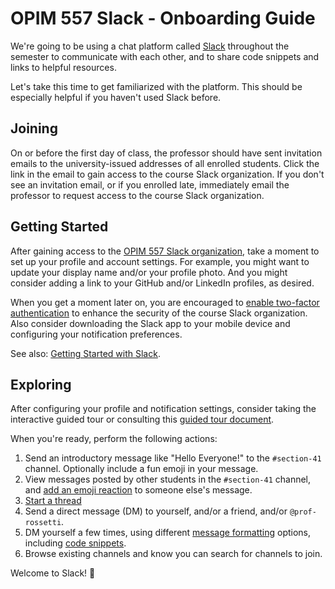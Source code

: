 # OPIM 557 Slack - Onboarding Guide

We're going to be using a chat platform called [Slack](https://slack.com/) throughout the semester to communicate with each other, and to share code snippets and links to helpful resources.

Let's take this time to get familiarized with the platform. This should be especially helpful if you haven't used Slack before.

## Joining

On or before the first day of class, the professor should have sent invitation emails to the university-issued addresses of all enrolled students. Click the link in the email to gain access to the course Slack organization. If you don't see an invitation email, or if you enrolled late, immediately email the professor to request access to the course Slack organization.

## Getting Started

After gaining access to the [OPIM 557 Slack organization](https://georgetown-opim-557.slack.com), take a moment to set up your profile and account settings. For example, you might want to update your display name and/or your profile photo. And you might consider adding a link to your GitHub and/or LinkedIn profiles, as desired.

When you get a moment later on, you are encouraged to [enable two-factor authentication](https://get.slack.help/hc/en-us/articles/204509068-Set-up-two-factor-authentication) to enhance the security of the course Slack organization. Also consider downloading the Slack app to your mobile device and configuring your notification preferences.

See also: [Getting Started with Slack](https://get.slack.help/hc/en-us/articles/218080037-Getting-started-for-new-members).

## Exploring

After configuring your profile and notification settings, consider taking the interactive guided tour or consulting this [guided tour document](https://get.slack.help/hc/en-us/articles/217626358-Tour-the-Slack-app).

When you're ready, perform the following actions:

  1. Send an introductory message like "Hello Everyone!" to the `#section-41` channel. Optionally include a fun emoji in your message.
  2. View messages posted by other students in the `#section-41` channel, and [add an emoji reaction](https://get.slack.help/hc/en-us/articles/206870317-Emoji-reactions) to someone else's message.
  3. [Start a thread](https://get.slack.help/hc/en-us/articles/115000769927-Message-threads)
  4. Send a direct message (DM) to yourself, and/or a friend, and/or `@prof-rossetti`.
  5. DM yourself a few times, using different [message formatting](https://get.slack.help/hc/en-us/articles/202288908-Format-your-messages#code-blocks) options, including [code snippets](https://get.slack.help/hc/en-us/articles/204145658-Create-a-snippet).
  6. Browse existing channels and know you can search for channels to join.

Welcome to Slack! :tada:
